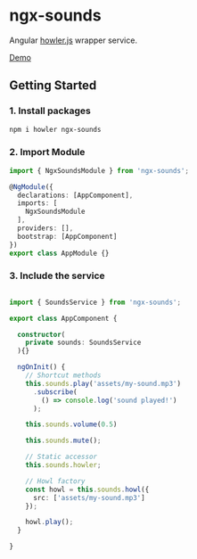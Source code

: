 # ngx-sounds

Angular [howler.js](https://howlerjs.com/) wrapper service.

[Demo](https://d3v0ps.github.io/ngx-sounds)

## Getting Started

### 1. Install packages
```sh
npm i howler ngx-sounds
```

### 2. Import Module
```typescript
import { NgxSoundsModule } from 'ngx-sounds';

@NgModule({
  declarations: [AppComponent],
  imports: [
    NgxSoundsModule
  ],
  providers: [],
  bootstrap: [AppComponent]
})
export class AppModule {}
```

### 3. Include the service

```ts

import { SoundsService } from 'ngx-sounds';

export class AppComponent {

  constructor(
    private sounds: SoundsService
  ){}

  ngOnInit() {
    // Shortcut methods
    this.sounds.play('assets/my-sound.mp3')
      .subscribe(
        () => console.log('sound played!')
      );

    this.sounds.volume(0.5)

    this.sounds.mute();

    // Static accessor
    this.sounds.howler;

    // Howl factory
    const howl = this.sounds.howl({
      src: ['assets/my-sound.mp3']
    });

    howl.play();
  }

}

```
